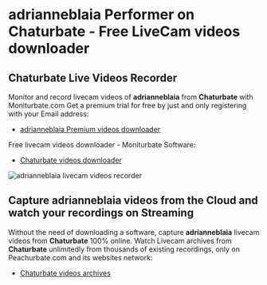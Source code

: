 # adrianneblaia Performer on Chaturbate - Free LiveCam videos downloader

## Chaturbate Live Videos Recorder

Monitor and record livecam videos of **adrianneblaia** from **Chaturbate** with Moniturbate.com
Get a premium trial for free by just and only registering with your Email address:
* [adrianneblaia Premium videos downloader](https://moniturbate.com/request-demo-licence-key.html)

Free livecam videos downloader - Moniturbate Software:
* [Chaturbate videos downloader](https://moniturbate.com/moniturbate-download-software.html)

![adrianneblaia livecam videos recorder](https://peachurnet.com/templates/moniturbate-software.png)


## Capture adrianneblaia videos from the Cloud and watch your recordings on Streaming

Without the need of downloading a software, capture **adrianneblaia** livecam videos from **Chaturbate** 100% online.
Watch Livecam archives from **Chaturbate** unlimitedly from thousands of existing recordings, only on Peachurbate.com and its websites network:
* [Chaturbate videos archives](https://peachurnet.com/)